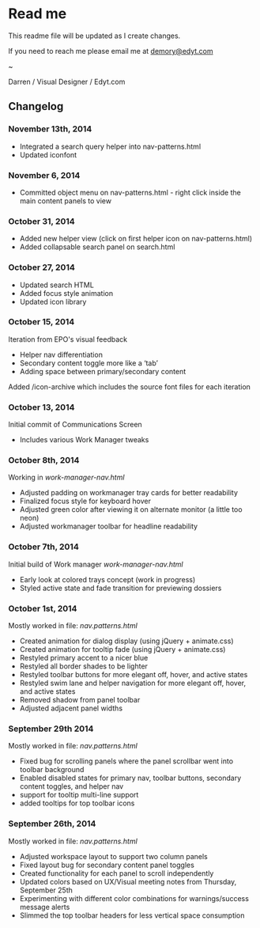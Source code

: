 # Read me
This readme file will be updated as I create changes.

If you need to reach me please email me at demory@edyt.com

~

Darren / Visual Designer / Edyt.com

## Changelog

### November 13th, 2014
- Integrated a search query helper into nav-patterns.html
- Updated iconfont

### November 6, 2014
- Committed object menu on nav-patterns.html - right click inside the main content panels to view 

### October 31, 2014
- Added new helper view (click on first helper icon on nav-patterns.html)
- Added collapsable search panel on search.html

### October 27, 2014
- Updated search HTML
- Added focus style animation
- Updated icon library

### October 15, 2014
Iteration from EPO's visual feedback

- Helper nav differentiation
- Secondary content toggle more like a ‘tab’
- Adding space between primary/secondary content

Added /icon-archive which includes the source font files for each iteration

### October 13, 2014
Initial commit of Communications Screen

- Includes various Work Manager tweaks

### October 8th, 2014
Working in *work-manager-nav.html*

- Adjusted padding on workmanager tray cards for better readability
- Finalized focus style for keyboard hover
- Adjusted green color after viewing it on alternate monitor (a little too neon)
- Adjusted workmanager toolbar for headline readability

### October 7th, 2014
Initial build of Work manager *work-manager-nav.html*

- Early look at colored trays concept (work in progress)
- Styled active state and fade transition for previewing dossiers

### October 1st, 2014
Mostly worked in file: *nav.patterns.html*

- Created animation for dialog display (using jQuery + animate.css)
- Created animation for tooltip fade (using jQuery + animate.css)
- Restyled primary accent to a nicer blue
- Restyled all border shades to be lighter
- Restyled toolbar buttons for more elegant off, hover, and active states
- Restyled swim lane and helper navigation for more elegant off, hover, and active states
- Removed shadow from panel toolbar
- Adjusted adjacent panel widths

### September 29th 2014
Mostly worked in file: *nav.patterns.html*

- Fixed bug for scrolling panels where the panel scrollbar went into toolbar background
- Enabled disabled states for primary nav, toolbar buttons, secondary content toggles, and helper nav
- support for tooltip multi-line support
- added tooltips for top toolbar icons


### September 26th, 2014
Mostly worked in file: *nav.patterns.html*

- Adjusted workspace layout to support two column panels
- Fixed layout bug for secondary content panel toggles
- Created functionality for each panel to scroll independently
- Updated colors based on UX/Visual meeting notes from Thursday, September 25th
- Experimenting with different color combinations for warnings/success message alerts
- Slimmed the top toolbar headers for less vertical space consumption